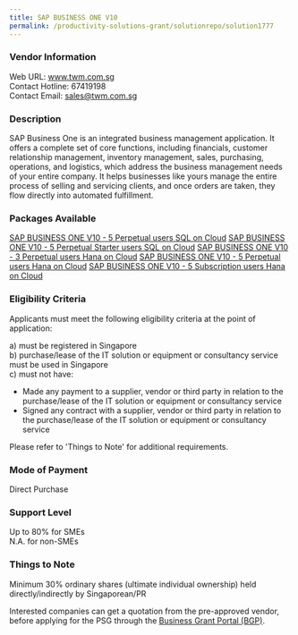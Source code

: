 ```yaml
---
title: SAP BUSINESS ONE V10
permalink: /productivity-solutions-grant/solutionrepo/solution1777
---
```


### Vendor Information
Web URL: www.twm.com.sg <br>Contact Hotline: 67419198 <br>Contact Email: sales@twm.com.sg <br>

### Description

SAP Business One is an integrated business management application. It offers a complete set of core functions, including financials, customer relationship management, inventory management, sales, purchasing, operations, and logistics, which address the business management needs of your entire company. It helps businesses like yours manage the entire process of selling and servicing clients, and once orders are taken, they flow directly into automated fulfillment.

### Packages Available

<a href='https://www.gobusiness.gov.sg/images/psg/Desensitised_World_Management_20200494_Annex_3_Part_1.pdf' target='_blank'>SAP BUSINESS ONE V10 - 5 Perpetual users SQL on Cloud</a>
<a href='https://www.gobusiness.gov.sg/images/psg/Desensitised_World_Management_20200494_Annex_3_Part_2.pdf' target='_blank'>SAP BUSINESS ONE V10 - 5 Perpetual Starter users SQL on Cloud</a>
<a href='https://www.gobusiness.gov.sg/images/psg/Desensitised_World_Management_20200494_Annex_3_Part_3.pdf' target='_blank'>SAP BUSINESS ONE V10 - 3 Perpetual users Hana on Cloud</a>
<a href='https://www.gobusiness.gov.sg/images/psg/Desensitised_World_Management_20200494_Annex_3_Part_4.pdf' target='_blank'>SAP BUSINESS ONE V10 - 5 Perpetual users Hana on Cloud</a>
<a href='https://www.gobusiness.gov.sg/images/psg/Desensitised_World_Management_20200494_Annex_3_Part_5.pdf' target='_blank'>SAP BUSINESS ONE V10 - 5 Subscription users Hana on Cloud</a>

### Eligibility Criteria

Applicants must meet the following eligibility criteria at the point of application:

a) must be registered in Singapore <br>
b) purchase/lease of the IT solution or equipment or consultancy service must be used in Singapore <br>
c) must not have:
- Made any payment to a supplier, vendor or third party in relation to the purchase/lease of the IT solution or equipment or consultancy service
- Signed any contract with a supplier, vendor or third party in relation to the purchase/lease of the IT solution or equipment or consultancy service

Please refer to 'Things to Note' for additional requirements.

### Mode of Payment
Direct Purchase

### Support Level
Up to 80% for SMEs <br>
N.A. for non-SMEs

### Things to Note
Minimum 30% ordinary shares (ultimate individual ownership) held directly/indirectly by Singaporean/PR

Interested companies can get a quotation from the pre-approved vendor, before applying for the PSG through the <a target='_blank' href='https://www.businessgrants.gov.sg/'>Business Grant Portal (BGP)</a>.
